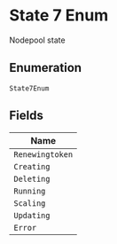
# State 7 Enum

Nodepool state

## Enumeration

`State7Enum`

## Fields

| Name |
|  --- |
| `Renewingtoken` |
| `Creating` |
| `Deleting` |
| `Running` |
| `Scaling` |
| `Updating` |
| `Error` |

